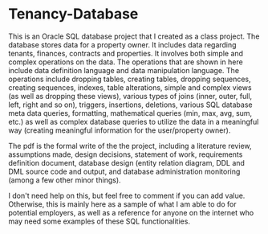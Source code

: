 # Tenancy-Database

This is an Oracle SQL database project that I created as a class project. The database stores data for a property owner. It includes data regarding tenants, finances, contracts and properties. It involves both simple and complex operations on the data.  The operations that are shown in here include data definition language and data manipulation language. The operations include dropping tables, creating tables, dropping sequences, creating sequences, indexes, table alterations, simple and complex views (as well as dropping these views), various types of joins (inner, outer, full, left, right and so on), triggers, insertions, deletions, various SQL database meta data queries, formatting, mathematical queries (min, max, avg, sum, etc.) as well as complex database queries to utilize the data in a meaningful way (creating meaningful information for the user/property owner).

The pdf is the formal write of the the project, including a literature review, assumptions made, design decisions, statement of work, requirements definition document, database design (entity relation diagram, DDL and DML source code and output, and database administration monitoring (among a few other minor things).

I don't need help on this, but feel free to comment if you can add value. Otherwise, this is mainly here as a sample of what I am able to do for potential employers, as well as a reference for anyone on the internet who may need some examples of these SQL functionalities.
